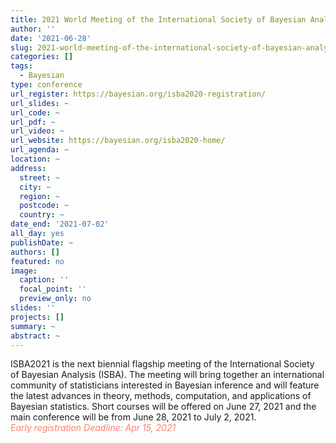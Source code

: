 ```yaml
---
title: 2021 World Meeting of the International Society of Bayesian Analysis (ISBA2020)
author: ''
date: '2021-06-28'
slug: 2021-world-meeting-of-the-international-society-of-bayesian-analysis-isba2020
categories: []
tags:
  - Bayesian
type: conference
url_register: https://bayesian.org/isba2020-registration/
url_slides: ~
url_code: ~
url_pdf: ~
url_video: ~
url_website: https://bayesian.org/isba2020-home/
url_agenda: ~
location: ~
address:
  street: ~
  city: ~
  region: ~
  postcode: ~
  country: ~
date_end: '2021-07-02'
all_day: yes
publishDate: ~
authors: []
featured: no
image:
  caption: ''
  focal_point: ''
  preview_only: no
slides: ''
projects: []
summary: ~
abstract: ~
---
```

ISBA2021 is the next biennial flagship meeting of the International Society of Bayesian Analysis (ISBA). The meeting will bring together an international community of statisticians interested in Bayesian inference and will feature the latest advances in theory, methods, computation, and applications of Bayesian statistics. Short courses will be offered on June 27, 2021 and the main conference will be from June 28, 2021 to July 2, 2021.  
<span style="color: salmon;">*Early registration Deadline: Apr 15, 2021*</span>

<!--more-->
